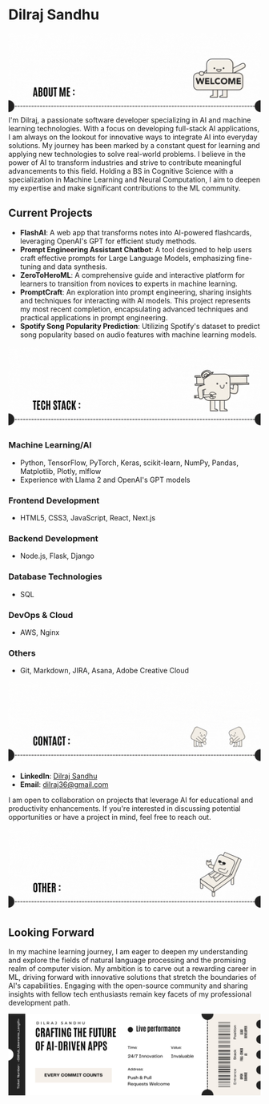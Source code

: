# Dilraj Sandhu

![aboutMe.gif](/images/aboutMe.gif)
I'm Dilraj, a passionate software developer specializing in AI and machine learning technologies. With a focus on developing full-stack AI applications, I am always on the lookout for innovative ways to integrate AI into everyday solutions. My journey has been marked by a constant quest for learning and applying new technologies to solve real-world problems. I believe in the power of AI to transform industries and strive to contribute meaningful advancements to this field. Holding a BS in Cognitive Science with a specialization in Machine Learning and Neural Computation, I aim to deepen my expertise and make significant contributions to the ML community.

## Current Projects

- **FlashAI**: A web app that transforms notes into AI-powered flashcards, leveraging OpenAI's GPT for efficient study methods.
- **Prompt Engineering Assistant Chatbot**: A tool designed to help users craft effective prompts for Large Language Models, emphasizing fine-tuning and data synthesis.
- **ZeroToHeroML**: A comprehensive guide and interactive platform for learners to transition from novices to experts in machine learning.
- **PromptCraft**: An exploration into prompt engineering, sharing insights and techniques for interacting with AI models. This project represents my most recent completion, encapsulating advanced techniques and practical applications in prompt engineering.
- **Spotify Song Popularity Prediction**: Utilizing Spotify's dataset to predict song popularity based on audio features with machine learning models.

![techStack.gif](/images/techStack.gif)

### Machine Learning/AI

- Python, TensorFlow, PyTorch, Keras, scikit-learn, NumPy, Pandas, Matplotlib, Plotly, mlflow
- Experience with Llama 2 and OpenAI's GPT models

### Frontend Development

- HTML5, CSS3, JavaScript, React, Next.js

### Backend Development

- Node.js, Flask, Django

### Database Technologies

- SQL

### DevOps & Cloud

- AWS, Nginx

### Others

- Git, Markdown, JIRA, Asana, Adobe Creative Cloud

![contact.gif](/images/contact.gif)

- **LinkedIn**: [Dilraj Sandhu](https://www.linkedin.com/in/dilrajsandhu/)
- **Email**: dilraj36@gmail.com


I am open to collaboration on projects that leverage AI for educational and productivity enhancements. If you're interested in discussing potential opportunities or have a project in mind, feel free to reach out.

![other.gif](/images/other.gif)

## Looking Forward

In my machine learning journey, I am eager to deepen my understanding and explore the fields of natural language processing and the promising realm of computer vision. My ambition is to carve out a rewarding career in ML, driving forward with innovative solutions that stretch the boundaries of AI's capabilities. Engaging with the open-source community and sharing insights with fellow tech enthusiasts remain key facets of my professional development path.


![DilrajSTicket.png](/images/DilrajSTicket.png)
